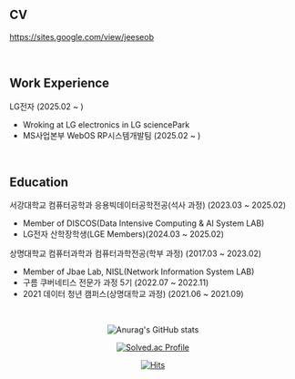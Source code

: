 ## CV 
https://sites.google.com/view/jeeseob

</br>

## Work Experience

LG전자 (2025.02 ~ ) 
  - Wroking at LG electronics in LG sciencePark
  - MS사업본부 WebOS RP시스템개발팀 (2025.02 ~ )


</br>

## Education 

서강대학교 컴퓨터공학과 응용빅데이터공학전공(석사 과정) (2023.03 ~ 2025.02) 
  - Member of DISCOS(Data Intensive Computing & AI System LAB)  
  - LG전자 산학장학생(LGE Members)(2024.03 ~ 2025.02)

상명대학교 컴퓨터과학과 컴퓨터과학전공(학부 과정) (2017.03 ~ 2023.02) 
  - Member of Jbae Lab, NISL(Network Information System LAB)  
  - 구름 쿠버네티스 전문가 과정 5기 (2022.07 ~ 2022.11)  
  - 2021 데이터 청년 캠퍼스(상명대학교 과정) (2021.06 ~ 2021.09)  

</br>

<div align="center"> <!--가운데 정렬-->

![Anurag's GitHub stats](https://github-readme-stats.vercel.app/api?username=Jeeseob&show_icons=true&theme=github_dark)
 
[![Solved.ac Profile](http://mazassumnida.wtf/api/v2/generate_badge?boj=jeeseob5761)](https://solved.ac/jeeseob5761/)

[![Hits](https://hits.seeyoufarm.com/api/count/incr/badge.svg?url=https%3A%2F%2Fgithub.com%2FJeeseob&count_bg=%23284E7C&title_bg=%23555555&icon=&icon_color=%23E7E7E7&title=hits&edge_flat=false)](https://hits.seeyoufarm.com)
 </div>
 
